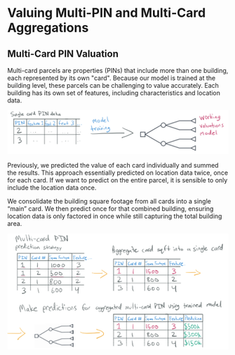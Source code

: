 # Valuing Multi-PIN and Multi-Card Aggregations

## Multi-Card PIN Valuation

Multi-card parcels are properties (PINs) that include more than one building,
each represented by its own "card". Because our model is trained at the building
level, these parcels can be challenging to value accurately. Each building has its
own set of features, including characteristics and location data.

![](/Residential/model_single_card_assumption.PNG)

Previously, we predicted the value of each card individually and summed the results. This approach essentially predicted on location data twice, once for each card. If we want to predict on the entire parcel, it is sensible to only include the location data once.

We consolidate the building square footage from all cards into a single “main” card.
We then predict once for that combined building, ensuring location data is only
factored in once while still capturing the total building area.

![](/Residential/model_multi_card_aggregation.PNG)
